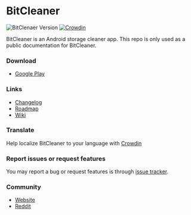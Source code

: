 # BitCleaner
![BitClenaer Version](https://img.shields.io/badge/version-1.0.9-brightgreen)
[![Crowdin](https://badges.crowdin.net/bitcleaner/localized.svg)](https://crowdin.com/project/bitcleaner)

BitCleaner is an Android storage cleaner app.
This repo is only used as a public documentation for BitCleaner.

### Download
- [Google Play](https://play.google.com/store/apps/details?id=com.lemonern.bitcleaner)

### Links
- [Changelog](CHANGELOG.md)
- [Roadmap](https://github.com/lemonern/bitcleaner/projects)
- [Wiki](https://github.com/lemonern/bitcleaner/wiki)

### Translate
Help localize BitCleaner to your language with [Crowdin](https://crowdin.com/project/bitcleaner)

### Report issues or request features
You may report a bug or request features is through [issue tracker](https://github.com/lemonern/bitcleaner/issues/new).

### Community
- [Website](https://bitcleaner.lemonern.com)
- [Reddit](https://www.reddit.com/r/BitCleaner/)

